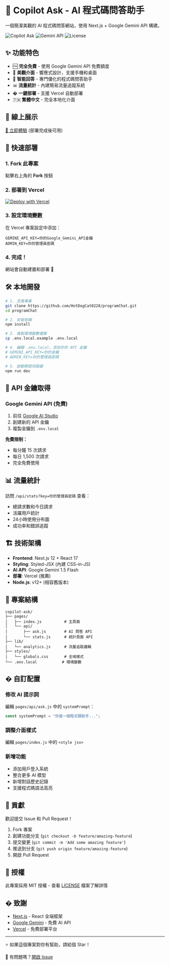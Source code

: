 # 🤖 Copilot Ask - AI 程式碼問答助手

一個簡潔美觀的 AI 程式碼問答網站，使用 Next.js + Google Gemini API 構建。

![Copilot Ask](https://img.shields.io/badge/Next.js-12.2.5-black?style=for-the-badge&logo=next.js)
![Gemini API](https://img.shields.io/badge/Google-Gemini%20API-4285f4?style=for-the-badge&logo=google)
![License](https://img.shields.io/badge/License-MIT-green?style=for-the-badge)

## ✨ 功能特色

- 🆓 **完全免費** - 使用 Google Gemini API 免費額度
- 🎨 **美觀介面** - 響應式設計，支援手機和桌面
- 🤖 **智能回答** - 專門優化的程式碼問答助手
- 📊 **流量統計** - 內建簡易流量追蹤系統
- � **一鍵部署** - 支援 Vercel 自動部署
- 🇹🇼 **繁體中文** - 完全本地化介面

## 🎯 線上展示

[🔗 立即體驗](https://program-chat.vercel.app) (部署完成後可用)

## 🚀 快速部署

### 1. Fork 此專案
點擊右上角的 **Fork** 按鈕

### 2. 部署到 Vercel
[![Deploy with Vercel](https://vercel.com/button)](https://vercel.com/new/clone?repository-url=https://github.com/HotDogCat0228/programChat&project-name=program-chat&repository-name=program-chat)

### 3. 設定環境變數
在 Vercel 專案設定中添加：
```
GEMINI_API_KEY=你的Google_Gemini_API金鑰
ADMIN_KEY=你的管理員密碼
```

### 4. 完成！
網站會自動建置和部署 🎉

## 🛠️ 本地開發

```bash
# 1. 克隆專案
git clone https://github.com/HotDogCat0228/programChat.git
cd programChat

# 2. 安裝依賴
npm install

# 3. 複製環境變數檔案
cp .env.local.example .env.local

# 4. 編輯 .env.local，添加你的 API 金鑰
# GEMINI_API_KEY=你的金鑰
# ADMIN_KEY=你的管理員密碼

# 5. 啟動開發伺服器
npm run dev
```

## 🔑 API 金鑰取得

### Google Gemini API (免費)
1. 前往 [Google AI Studio](https://aistudio.google.com/app/apikey)
2. 創建新的 API 金鑰
3. 複製金鑰到 `.env.local`

**免費限制：**
- 每分鐘 15 次請求
- 每日 1,500 次請求
- 完全免費使用

## 📊 流量統計

訪問 `/api/stats?key=你的管理員密碼` 查看：
- 總請求數和今日請求
- 活躍用戶統計
- 24小時使用分布圖
- 成功率和錯誤追蹤

## 🏗️ 技術架構

- **Frontend**: Next.js 12 + React 17
- **Styling**: Styled-JSX (內建 CSS-in-JS)
- **AI API**: Google Gemini 1.5 Flash
- **部署**: Vercel (推薦)
- **Node.js**: v12+ (相容舊版本)

## 📁 專案結構

```
copilot-ask/
├── pages/
│   ├── index.js          # 主頁面
│   └── api/
│       ├── ask.js        # AI 問答 API
│       └── stats.js      # 統計頁面 API
├── lib/
│   └── analytics.js      # 流量追蹤邏輯
├── styles/
│   └── globals.css       # 全域樣式
└── .env.local           # 環境變數
```

## � 自訂配置

### 修改 AI 提示詞
編輯 `pages/api/ask.js` 中的 `systemPrompt`：
```javascript
const systemPrompt = "你是一個程式碼助手...";
```

### 調整介面樣式
編輯 `pages/index.js` 中的 `<style jsx>`

### 新增功能
- 添加用戶登入系統
- 整合更多 AI 模型
- 新增對話歷史記錄
- 支援程式碼語法高亮

## 🤝 貢獻

歡迎提交 Issue 和 Pull Request！

1. Fork 專案
2. 創建功能分支 (`git checkout -b feature/amazing-feature`)
3. 提交變更 (`git commit -m 'Add some amazing feature'`)
4. 推送到分支 (`git push origin feature/amazing-feature`)
5. 開啟 Pull Request

## 📄 授權

此專案採用 MIT 授權 - 查看 [LICENSE](LICENSE) 檔案了解詳情

## � 致謝

- [Next.js](https://nextjs.org/) - React 全端框架
- [Google Gemini](https://ai.google.dev/) - 免費 AI API
- [Vercel](https://vercel.com/) - 免費部署平台

---

⭐ 如果這個專案對你有幫助，請給個 Star！

📧 有問題嗎？[開啟 Issue](https://github.com/HotDogCat0228/programChat/issues/new)
